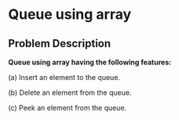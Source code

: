 # Queue using array

## Problem Description

**Queue using array having the following features:**

(a) Insert an element to the queue.

(b) Delete an element from the queue.

(c) Peek an element from the queue.
